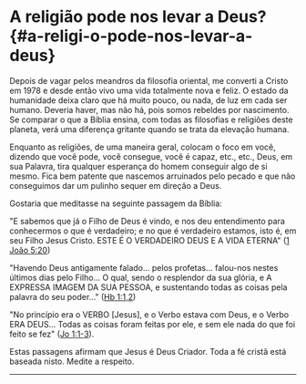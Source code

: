 # A religião pode nos levar a Deus? {#a-religi-o-pode-nos-levar-a-deus}

Depois de vagar pelos meandros da filosofia oriental, me converti a Cristo em 1978 e desde então vivo uma vida totalmente nova e feliz. O estado da humanidade deixa claro que há muito pouco, ou nada, de luz em cada ser humano. Deveria haver, mas não há, pois somos rebeldes por nascimento. Se comparar o que a Bíblia ensina, com todas as filosofias e religiões deste planeta, verá uma diferença gritante quando se trata da elevação humana.

Enquanto as religiões, de uma maneira geral, colocam o foco em você, dizendo que você pode, você consegue, você é capaz, etc., etc., Deus, em sua Palavra, tira qualquer esperança do homem conseguir algo de si mesmo. Fica bem patente que nascemos arruinados pelo pecado e que não conseguimos dar um pulinho sequer em direção a Deus.

Gostaria que meditasse na seguinte passagem da Bíblia:

&quot;E sabemos que já o Filho de Deus é vindo, e nos deu entendimento para conhecermos o que é verdadeiro; e no que é verdadeiro estamos, isto é, em seu Filho Jesus Cristo. ESTE É O VERDADEIRO DEUS E A VIDA ETERNA&quot; ([1 João 5:20](http://bibliaonline.com.br/acf/1jo/5/20))

&quot;Havendo Deus antigamente falado... pelos profetas... falou-nos nestes últimos dias pelo Filho... O qual, sendo o resplendor da sua glória, e A EXPRESSA IMAGEM DA SUA PESSOA, e sustentando todas as coisas pela palavra do seu poder...&quot; ([Hb 1:1,2](http://bibliaonline.com.br/acf/hb/1/1,2))

&quot;No princípio era o VERBO [Jesus], e o Verbo estava com Deus, e o Verbo ERA DEUS... Todas as coisas foram feitas por ele, e sem ele nada do que foi feito se fez&quot; ([Jo 1:1-3](http://bibliaonline.com.br/acf/jo/1/1-3)).

Estas passagens afirmam que Jesus é Deus Criador. Toda a fé cristã está baseada nisto. Medite a respeito.

*****
